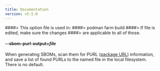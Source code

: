 ```yaml
---
title: Documentation
version: v5.5.0
---
```


####> This option file is used in:
####>   podman farm build
####> If file is edited, make sure the changes
####> are applicable to all of those.
#### **--sbom-purl-output**=*file*

When generating SBOMs, scan them for PURL ([package
URL](https://github.com/package-url/purl-spec/blob/master/PURL-SPECIFICATION.rst))
information, and save a list of found PURLs to the named file in the local
filesystem.  There is no default.
